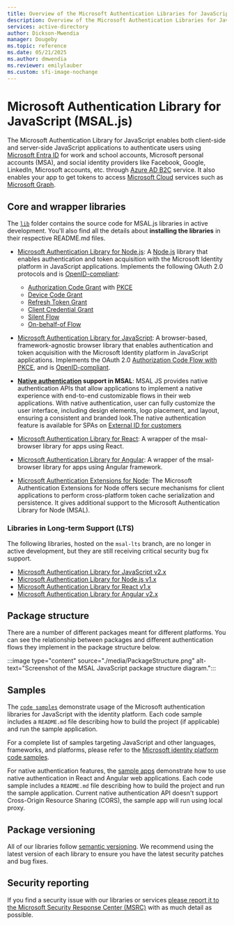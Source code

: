 ```yaml
---
title: Overview of the Microsoft Authentication Libraries for JavaScript
description: Overview of the Microsoft Authentication Libraries for JavaScript
services: active-directory
author: Dickson-Mwendia
manager: Dougeby
ms.topic: reference
ms.date: 05/21/2025
ms.author: dmwendia
ms.reviewer: emilylauber
ms.custom: sfi-image-nochange
---
```


# Microsoft Authentication Library for JavaScript (MSAL.js)

The Microsoft Authentication Library for JavaScript enables both client-side and server-side JavaScript applications to authenticate users using [Microsoft Entra ID](/entra/identity-platform/v2-overview) for work and school accounts, Microsoft personal accounts (MSA), and social identity providers like Facebook, Google, LinkedIn, Microsoft accounts, etc. through [Azure AD B2C](/../../azure/active-directory-b2c/active-directory-b2c-overview#identity-providers) service. It also enables your app to get tokens to access [Microsoft Cloud](https://www.microsoft.com/enterprise) services such as [Microsoft Graph](https://graph.microsoft.io).

## Core and wrapper libraries

The [`lib`](https://github.com/AzureAD/microsoft-authentication-library-for-js/tree/dev/lib) folder contains the source code for MSAL.js libraries in active development. You'll also find all the details about **installing the libraries** in their respective README.md files.

-   [Microsoft Authentication Library for Node.js](https://github.com/AzureAD/microsoft-authentication-library-for-js/tree/dev/lib/msal-node/): A [Node.js](https://nodejs.org/en/) library that enables authentication and token acquisition with the Microsoft Identity platform in JavaScript applications. Implements the following OAuth 2.0 protocols and is [OpenID-compliant](/entra/identity-platform/v2-protocols-oidc):

    -   [Authorization Code Grant](https://oauth.net/2/grant-types/authorization-code/) with [PKCE](https://oauth.net/2/pkce/)
    -   [Device Code Grant](https://oauth.net/2/grant-types/device-code/)
    -   [Refresh Token Grant](https://oauth.net/2/grant-types/refresh-token/)
    -   [Client Credential Grant](https://oauth.net/2/grant-types/client-credentials/)
    -   [Silent Flow](/entra/identity-platform/msal-acquire-cache-tokens#acquiring-tokens-silently-from-the-cache)
    -   [On-behalf-of Flow](/entra/identity-platform/v2-oauth2-on-behalf-of-flow)

-   [Microsoft Authentication Library for JavaScript](https://github.com/AzureAD/microsoft-authentication-library-for-js/tree/dev/lib/msal-browser/): A browser-based, framework-agnostic browser library that enables authentication and token acquisition with the Microsoft Identity platform in JavaScript applications. Implements the OAuth 2.0 [Authorization Code Flow with PKCE](/entra/identity-platform/v2-oauth2-auth-code-flow), and is [OpenID-compliant](/entra/identity-platform/v2-protocols-oidc).

-   **[Native authentication](/entra/identity-platform/concept-native-authentication) support in MSAL**: MSAL JS provides native authentication APIs that allow applications to implement a native experience with end-to-end customizable flows in their web applications. With native authentication, user can fully customize the user interface, including design elements, logo placement, and layout, ensuring a consistent and branded look.The native authentication feature is available for SPAs on [External ID for customers](/entra/identity-platform/concept-native-authentication)

-   [Microsoft Authentication Library for React](https://github.com/AzureAD/microsoft-authentication-library-for-js/tree/dev/lib/msal-react/): A wrapper of the msal-browser library for apps using React.

-   [Microsoft Authentication Library for Angular](https://github.com/AzureAD/microsoft-authentication-library-for-js/tree/dev/lib/msal-angular/): A wrapper of the msal-browser library for apps using Angular framework.

-   [Microsoft Authentication Extensions for Node](https://github.com/AzureAD/microsoft-authentication-library-for-js/tree/dev/extensions/msal-node-extensions/): The Microsoft Authentication Extensions for Node offers secure mechanisms for client applications to perform cross-platform token cache serialization and persistence. It gives additional support to the Microsoft Authentication Library for Node (MSAL).

### Libraries in Long-term Support (LTS)

The following libraries, hosted on the `msal-lts` branch, are no longer in active development, but they are still receiving critical security bug fix support.

-   [Microsoft Authentication Library for JavaScript v2.x](https://github.com/AzureAD/microsoft-authentication-library-for-js/tree/msal-lts/lib/msal-browser)
-   [Microsoft Authentication Library for Node.js v1.x](https://github.com/AzureAD/microsoft-authentication-library-for-js/tree/msal-lts/lib/msal-node)
-   [Microsoft Authentication Library for React v1.x](https://github.com/AzureAD/microsoft-authentication-library-for-js/tree/msal-lts/lib/msal-react)
-   [Microsoft Authentication Library for Angular v2.x](https://github.com/AzureAD/microsoft-authentication-library-for-js/tree/msal-lts/lib/msal-angular)

## Package structure

There are a number of different packages meant for different platforms. You can see the relationship between packages and different authentication flows they implement in the package structure below.

:::image type="content" source="./media/PackageStructure.png" alt-text="Screenshot of the MSAL JavaScript package structure diagram.":::

## Samples

The [`code samples`](https://github.com/AzureAD/microsoft-authentication-library-for-js/tree/dev/samples) demonstrate usage of the Microsoft authentication libraries for JavaScript with the identity platform. Each code sample includes a `README.md` file describing how to build the project (if applicable) and run the sample application. 

For a complete list of samples targeting JavaScript and other languages, frameworks, and platforms, please refer to the [Microsoft identity platform code samples](/entra/identity-platform/sample-v2-code).

For native authentication features, the [sample apps](https://github.com/Azure-Samples/ms-identity-ciam-native-javascript-samples/tree/main/typescript/native-auth) demonstrate how to use native authentication in React and Angular web applications. Each code sample includes a `README.md` file describing how to build the project and run the sample application. Current native authentication API doesn't support Cross-Origin Resource Sharing (CORS), the sample app will run using local proxy.

## Package versioning

All of our libraries follow [semantic versioning](https://semver.org). We recommend using the latest version of each library to ensure you have the latest security patches and bug fixes.

## Security reporting

If you find a security issue with our libraries or services [please report it to the Microsoft Security Response Center (MSRC)](https://aka.ms/report-security-issue) with as much detail as possible.